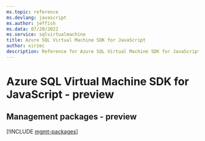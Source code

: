 ```yaml
---
ms.topic: reference
ms.devlang: javascript
ms.author: jeffish
ms.data: 07/20/2022
ms.service: sqlvirtualmachine
title: Azure SQL Virtual Machine SDK for JavaScript
author: xirzec
description: Reference for Azure SQL Virtual Machine SDK for JavaScript
---
```

# Azure SQL Virtual Machine SDK for JavaScript - preview

## Management packages - preview
[!INCLUDE [mgmt-packages](sql-virtual-machine-mgmt-index.md)]
